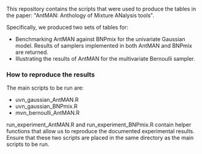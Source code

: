 This repository contains the scripts that were used to produce the tables in the paper: "AntMAN: Anthology of Mixture ANalysis tools". 

Specifically, we produced two sets of tables for:
- Benchmarking AntMAN against BNPmix for the univariate Gaussian model. Results of samplers implemented in both AntMAN and BNPmix are returned.
- Illustrating the results of AntMAN for the multivariate Bernoulli sampler.  

### How to reproduce the results

The main scripts to be run are:
- uvn_gaussian_AntMAN.R
- uvn_gaussian_BNPmix.R
- mvn_bernoulli_AntMAN.R

run_experiment_AntMAN.R and run_experiment_BNPmix.R contain helper functions that allow us to reproduce the documented experimental results. Ensure that these two scripts are placed in the same directory as the main scripts to be run. 
